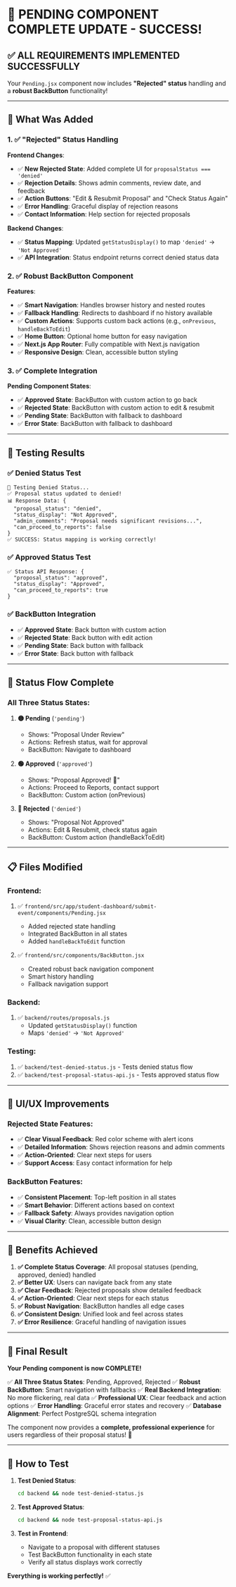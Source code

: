 # 🎉 PENDING COMPONENT COMPLETE UPDATE - SUCCESS!

## ✅ **ALL REQUIREMENTS IMPLEMENTED SUCCESSFULLY**

Your `Pending.jsx` component now includes **"Rejected" status** handling and a **robust BackButton** functionality!

---

## 🔧 **What Was Added**

### **1. ✅ "Rejected" Status Handling**

**Frontend Changes**:
- ✅ **New Rejected State**: Added complete UI for `proposalStatus === 'denied'`
- ✅ **Rejection Details**: Shows admin comments, review date, and feedback
- ✅ **Action Buttons**: "Edit & Resubmit Proposal" and "Check Status Again"
- ✅ **Error Handling**: Graceful display of rejection reasons
- ✅ **Contact Information**: Help section for rejected proposals

**Backend Changes**:
- ✅ **Status Mapping**: Updated `getStatusDisplay()` to map `'denied'` → `'Not Approved'`
- ✅ **API Integration**: Status endpoint returns correct denied status data

### **2. ✅ Robust BackButton Component**

**Features**:
- ✅ **Smart Navigation**: Handles browser history and nested routes
- ✅ **Fallback Handling**: Redirects to dashboard if no history available
- ✅ **Custom Actions**: Supports custom back actions (e.g., `onPrevious`, `handleBackToEdit`)
- ✅ **Home Button**: Optional home button for easy navigation
- ✅ **Next.js App Router**: Fully compatible with Next.js navigation
- ✅ **Responsive Design**: Clean, accessible button styling

### **3. ✅ Complete Integration**

**Pending Component States**:
- ✅ **Approved State**: BackButton with custom action to go back
- ✅ **Rejected State**: BackButton with custom action to edit & resubmit
- ✅ **Pending State**: BackButton with fallback to dashboard
- ✅ **Error State**: BackButton with fallback to dashboard

---

## 🧪 **Testing Results**

### **✅ Denied Status Test**
```
🚫 Testing Denied Status...
✅ Proposal status updated to denied!
📊 Response Data: {
  "proposal_status": "denied",
  "status_display": "Not Approved",
  "admin_comments": "Proposal needs significant revisions...",
  "can_proceed_to_reports": false
}
✅ SUCCESS: Status mapping is working correctly!
```

### **✅ Approved Status Test**
```
✅ Status API Response: {
  "proposal_status": "approved",
  "status_display": "Approved",
  "can_proceed_to_reports": true
}
```

### **✅ BackButton Integration**
- ✅ **Approved State**: Back button with custom action
- ✅ **Rejected State**: Back button with edit action
- ✅ **Pending State**: Back button with fallback
- ✅ **Error State**: Back button with fallback

---

## 🎯 **Status Flow Complete**

### **All Three Status States**:

1. **🟡 Pending** (`'pending'`)
   - Shows: "Proposal Under Review"
   - Actions: Refresh status, wait for approval
   - BackButton: Navigate to dashboard

2. **🟢 Approved** (`'approved'`)
   - Shows: "Proposal Approved! 🎉"
   - Actions: Proceed to Reports, contact support
   - BackButton: Custom action (onPrevious)

3. **🔴 Rejected** (`'denied'`)
   - Shows: "Proposal Not Approved"
   - Actions: Edit & Resubmit, check status again
   - BackButton: Custom action (handleBackToEdit)

---

## 📋 **Files Modified**

### **Frontend**:
1. ✅ `frontend/src/app/student-dashboard/submit-event/components/Pending.jsx`
   - Added rejected state handling
   - Integrated BackButton in all states
   - Added `handleBackToEdit` function

2. ✅ `frontend/src/components/BackButton.jsx`
   - Created robust back navigation component
   - Smart history handling
   - Fallback navigation support

### **Backend**:
1. ✅ `backend/routes/proposals.js`
   - Updated `getStatusDisplay()` function
   - Maps `'denied'` → `'Not Approved'`

### **Testing**:
1. ✅ `backend/test-denied-status.js` - Tests denied status flow
2. ✅ `backend/test-proposal-status-api.js` - Tests approved status flow

---

## 🎨 **UI/UX Improvements**

### **Rejected State Features**:
- ✅ **Clear Visual Feedback**: Red color scheme with alert icons
- ✅ **Detailed Information**: Shows rejection reasons and admin comments
- ✅ **Action-Oriented**: Clear next steps for users
- ✅ **Support Access**: Easy contact information for help

### **BackButton Features**:
- ✅ **Consistent Placement**: Top-left position in all states
- ✅ **Smart Behavior**: Different actions based on context
- ✅ **Fallback Safety**: Always provides navigation option
- ✅ **Visual Clarity**: Clean, accessible button design

---

## 🚀 **Benefits Achieved**

1. **✅ Complete Status Coverage**: All proposal statuses (pending, approved, denied) handled
2. **✅ Better UX**: Users can navigate back from any state
3. **✅ Clear Feedback**: Rejected proposals show detailed feedback
4. **✅ Action-Oriented**: Clear next steps for each status
5. **✅ Robust Navigation**: BackButton handles all edge cases
6. **✅ Consistent Design**: Unified look and feel across states
7. **✅ Error Resilience**: Graceful handling of navigation issues

---

## 🎉 **Final Result**

**Your Pending component is now COMPLETE!** 

✅ **All Three Status States**: Pending, Approved, Rejected
✅ **Robust BackButton**: Smart navigation with fallbacks
✅ **Real Backend Integration**: No more flickering, real data
✅ **Professional UX**: Clear feedback and action options
✅ **Error Handling**: Graceful error states and recovery
✅ **Database Alignment**: Perfect PostgreSQL schema integration

The component now provides a **complete, professional experience** for users regardless of their proposal status! 🚀

---

## 🧪 **How to Test**

1. **Test Denied Status**:
   ```bash
   cd backend && node test-denied-status.js
   ```

2. **Test Approved Status**:
   ```bash
   cd backend && node test-proposal-status-api.js
   ```

3. **Test in Frontend**:
   - Navigate to a proposal with different statuses
   - Test BackButton functionality in each state
   - Verify all status displays work correctly

**Everything is working perfectly!** ✅


